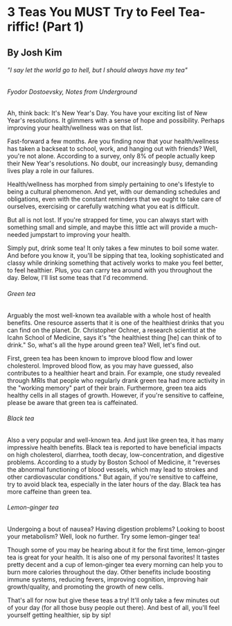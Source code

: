 # 3 Teas You MUST Try to Feel Tea-riffic! (Part 1)
## By Josh Kim
###### "I say let the world go to hell, but I should always have my tea"
###### Fyodor Dostoevsky, Notes from Underground

Ah, think back: It's New Year's Day. You have your exciting list of New Year's resolutions. It glimmers with a sense of hope and possibility. Perhaps improving your health/wellness was on that list.

Fast-forward a few months. Are you finding now that your health/wellness has taken a backseat to school, work, and hanging out with friends? Well, you're not alone. According to a survey, only 8% of people actually keep their New Year's resolutions. No doubt, our increasingly busy, demanding lives play a role in our failures.

Health/wellness has morphed from simply pertaining to one's lifestyle to being a cultural phenomenon. And yet, with our demanding schedules and obligations, even with the constant reminders that we ought to take care of ourselves, exercising or carefully watching what you eat is difficult.

But all is not lost. If you're strapped for time, you can always start with something small and simple, and maybe this little act will provide a much-needed jumpstart to improving your health.

Simply put, drink some tea! It only takes a few minutes to boil some water. And before you know it, you'll be sipping that tea, looking sophisticated and classy while drinking something that actively works to make you feel better, to feel healthier. Plus, you can carry tea around with you throughout the day. Below, I'll list some teas that I'd recommend.

###### Green tea
Arguably the most well-known tea available with a whole host of health benefits. One resource asserts that it is one of the healthiest drinks that you can find on the planet. Dr. Christopher Ochner, a research scientist at the Icahn School of Medicine, says it's "the healthiest thing [he] can think of to drink." So, what's all the hype around green tea? Well, let's find out.

First, green tea has been known to improve blood flow and lower cholesterol. Improved blood flow, as you may have guessed, also contributes to a healthier heart and brain. For example, one study revealed through MRIs that people who regularly drank green tea had more activity in the "working memory" part of their brain. Furthermore, green tea aids healthy cells in all stages of growth. However, if you're sensitive to caffeine, please be aware that green tea is caffeinated.

###### Black tea
Also a very popular and well-known tea. And just like green tea, it has many impressive health benefits. Black tea is reported to have beneficial impacts on high cholesterol, diarrhea, tooth decay, low-concentration, and digestive problems. According to a study by Boston School of Medicine, it "reverses the abnormal functioning of blood vessels, which may lead to strokes and other cardiovascular conditions." But again, if you're sensitive to caffeine, try to avoid black tea, especially in the later hours of the day. Black tea has more caffeine than green tea.

###### Lemon-ginger tea
Undergoing a bout of nausea? Having digestion problems? Looking to boost your metabolism? Well, look no further. Try some lemon-ginger tea!

Though some of you may be hearing about it for the first time, lemon-ginger tea is great for your health. It is also one of my personal favorites! It tastes pretty decent and a cup of lemon-ginger tea every morning can help you to burn more calories throughout the day. Other benefits include boosting immune systems, reducing fevers, improving cognition, improving hair growth/quality, and promoting the growth of new cells.

That's all for now but give these teas a try! It'll only take a few minutes out of your day (for all those busy people out there). And best of all, you'll feel yourself getting healthier, sip by sip!
